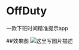 # OffDuty
 
 一款下班时间精准提示app
    
##效果图
![这里写图片描述](https://raw.githubusercontent.com/cundong/HeaderAndFooterRecyclerView/master/art/art1.png)
